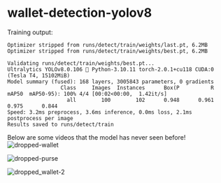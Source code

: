# wallet-detection-yolov8

Training output:
```250 epochs completed in 2.870 hours.
Optimizer stripped from runs/detect/train/weights/last.pt, 6.2MB
Optimizer stripped from runs/detect/train/weights/best.pt, 6.2MB

Validating runs/detect/train/weights/best.pt...
Ultralytics YOLOv8.0.106 🚀 Python-3.10.11 torch-2.0.1+cu118 CUDA:0 (Tesla T4, 15102MiB)
Model summary (fused): 168 layers, 3005843 parameters, 0 gradients
                 Class     Images  Instances      Box(P          R      mAP50  mAP50-95): 100% 4/4 [00:02<00:00,  1.42it/s]
                   all        100        102      0.948      0.961      0.975      0.844
Speed: 3.2ms preprocess, 3.6ms inference, 0.0ms loss, 2.1ms postprocess per image
Results saved to runs/detect/train
```

Below are some videos that the model has never seen before!
![dropped-wallet](https://github.com/amaanirfan19/FallFinder/assets/52991990/03133e8e-0ca5-4201-ba46-a33343a1dafd)


![dropped-purse](https://github.com/amaanirfan19/FallFinder/assets/52991990/866e2b64-d2db-4372-a6e8-bae328f975da)


![dropped_wallet-2](https://github.com/amaanirfan19/FallFinder/assets/52991990/d587e789-3e4f-4662-8a08-68af2e987a1b)
